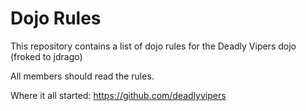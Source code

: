 Dojo Rules
==========

This repository contains a list of dojo rules for the Deadly Vipers dojo (froked to jdrago)

All members should read the rules.

Where it all started: https://github.com/deadlyvipers
